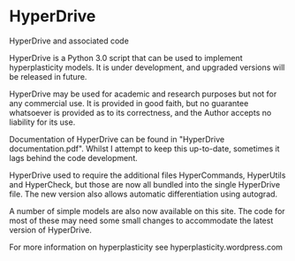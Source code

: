# HyperDrive
HyperDrive and associated code

HyperDrive is a Python 3.0 script that can be used to implement hyperplasticity models. It is under development, and upgraded versions will be released in future.

HyperDrive may be used for academic and research purposes but not for any commercial use. It is provided in good faith, but no guarantee whatsoever is provided as to its correctness, and the Author accepts no liability for its use.

Documentation of HyperDrive can be found in "HyperDrive documentation.pdf". Whilst I attempt to keep this up-to-date, sometimes it lags behind the code development.

HyperDrive used to require the additional files HyperCommands, HyperUtils and HyperCheck, but those are now all bundled into the single HyperDrive file. The new version also allows automatic differentiation using autograd.

A number of simple models are also now available on this site. The code for most of these may need some small changes to accommodate the latest version of HyperDrive.

For more information on hyperplasticity see hyperplasticity.wordpress.com
